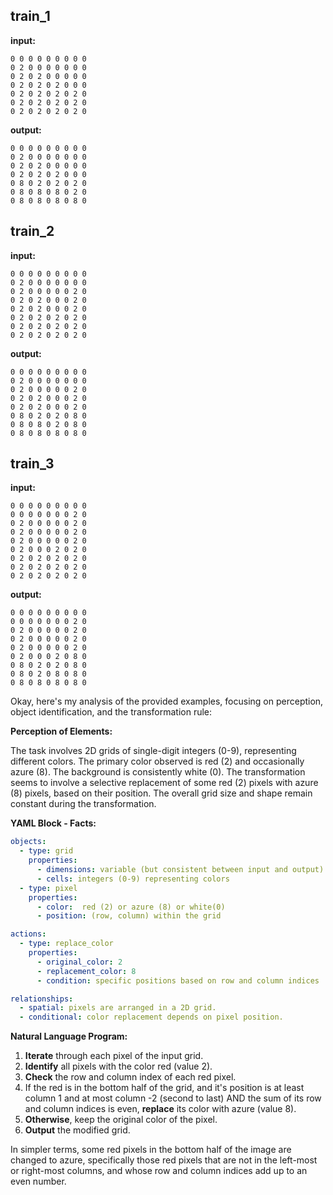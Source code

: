 
## train_1

**input:**
```
0 0 0 0 0 0 0 0 0
0 2 0 0 0 0 0 0 0
0 2 0 2 0 0 0 0 0
0 2 0 2 0 2 0 0 0
0 2 0 2 0 2 0 2 0
0 2 0 2 0 2 0 2 0
0 2 0 2 0 2 0 2 0
```


**output:**
```
0 0 0 0 0 0 0 0 0
0 2 0 0 0 0 0 0 0
0 2 0 2 0 0 0 0 0
0 2 0 2 0 2 0 0 0
0 8 0 2 0 2 0 2 0
0 8 0 8 0 8 0 2 0
0 8 0 8 0 8 0 8 0
```


## train_2

**input:**
```
0 0 0 0 0 0 0 0 0
0 2 0 0 0 0 0 0 0
0 2 0 0 0 0 0 2 0
0 2 0 2 0 0 0 2 0
0 2 0 2 0 0 0 2 0
0 2 0 2 0 2 0 2 0
0 2 0 2 0 2 0 2 0
0 2 0 2 0 2 0 2 0
```


**output:**
```
0 0 0 0 0 0 0 0 0
0 2 0 0 0 0 0 0 0
0 2 0 0 0 0 0 2 0
0 2 0 2 0 0 0 2 0
0 2 0 2 0 0 0 2 0
0 8 0 2 0 2 0 8 0
0 8 0 8 0 2 0 8 0
0 8 0 8 0 8 0 8 0
```


## train_3

**input:**
```
0 0 0 0 0 0 0 0 0
0 0 0 0 0 0 0 2 0
0 2 0 0 0 0 0 2 0
0 2 0 0 0 0 0 2 0
0 2 0 0 0 0 0 2 0
0 2 0 0 0 2 0 2 0
0 2 0 2 0 2 0 2 0
0 2 0 2 0 2 0 2 0
0 2 0 2 0 2 0 2 0
```


**output:**
```
0 0 0 0 0 0 0 0 0
0 0 0 0 0 0 0 2 0
0 2 0 0 0 0 0 2 0
0 2 0 0 0 0 0 2 0
0 2 0 0 0 0 0 2 0
0 2 0 0 0 2 0 8 0
0 8 0 2 0 2 0 8 0
0 8 0 2 0 8 0 8 0
0 8 0 8 0 8 0 8 0
```

Okay, here's my analysis of the provided examples, focusing on perception, object identification, and the transformation rule:

**Perception of Elements:**

The task involves 2D grids of single-digit integers (0-9), representing different colors. The primary color observed is red (2) and occasionally azure (8).  The background is consistently white (0). The transformation seems to involve a selective replacement of some red (2) pixels with azure (8) pixels, based on their position. The overall grid size and shape remain constant during the transformation.

**YAML Block - Facts:**


```yaml
objects:
  - type: grid
    properties:
      - dimensions: variable (but consistent between input and output)
      - cells: integers (0-9) representing colors
  - type: pixel
    properties:
      - color:  red (2) or azure (8) or white(0)
      - position: (row, column) within the grid

actions:
  - type: replace_color
    properties:
      - original_color: 2
      - replacement_color: 8
      - condition: specific positions based on row and column indices

relationships:
  - spatial: pixels are arranged in a 2D grid.
  - conditional: color replacement depends on pixel position.

```


**Natural Language Program:**

1.  **Iterate** through each pixel of the input grid.
2.  **Identify** all pixels with the color red (value 2).
3.  **Check** the row and column index of each red pixel.
4. If the red is in the bottom half of the grid, and it's position is at least column 1 and at most column -2 (second to last) AND the sum of its row and column indices is even, **replace** its color with azure (value 8).
5.  **Otherwise**, keep the original color of the pixel.
6.  **Output** the modified grid.

In simpler terms, some red pixels in the bottom half of the image are changed to azure, specifically those red pixels that are not in the left-most or right-most columns, and whose row and column indices add up to an even number.

